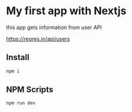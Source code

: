 # My first app with Nextjs

this app gets information from user API

https://reqres.in/api/users

## Install

```sh
npm i
```

## NPM Scripts

```sh
npm run dev
```

